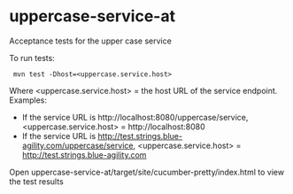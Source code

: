# uppercase-service-at
Acceptance tests for the upper case service

To run tests:

     mvn test -Dhost=<uppercase.service.host>

Where <uppercase.service.host> = the host URL of the service endpoint.  Examples:

* If the service URL is http://localhost:8080/uppercase/service, <uppercase.service.host> = http://localhost:8080
* If the service URL is http://test.strings.blue-agility.com/uppercase/service, <uppercase.service.host> = http://test.strings.blue-agility.com

Open uppercase-service-at/target/site/cucumber-pretty/index.html to view the test results